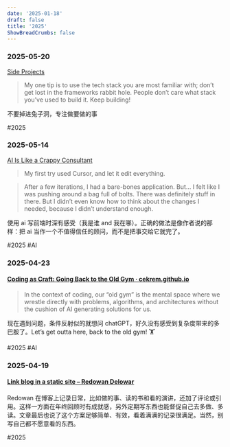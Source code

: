```yaml
---
date: '2025-01-18'
draft: false
title: '2025'
ShowBreadCrumbs: false
---
```

### 2025-05-20

[Side Projects](https://naeemnur.com/side-projects)

> My one tip is to use the tech stack you are most familiar with; don’t get lost in the frameworks rabbit hole. People don’t care what stack you’ve used to build it. Keep building!

不要掉进兔子洞，专注做要做的事

#2025



### 2025-05-14

[AI Is Like a Crappy Consultant](https://lukekanies.com/writing/ai-is-like-a-crappy-consultant/)

> My first try used Cursor, and let it edit everything.

> After a few iterations, I had a bare-bones application. But… I felt like I was pushing around a bag full of bolts. There was definitely stuff in there. But I didn’t even know how to think about the changes I needed, because I didn’t understand enough.

使用 ai 写前端时深有感受（我是谁 and 我在哪）。正确的做法是像作者说的那样：把 ai 当作一个不值得信任的顾问，而不是把事交给它就完了。

#2025 #AI

### 2025-04-23

#### [Coding as Craft: Going Back to the Old Gym · cekrem.github.io](https://cekrem.github.io/posts/coding-as-craft-going-back-to-the-old-gym/) 

> In the context of coding, our “old gym” is the mental space where we wrestle directly with problems, algorithms, and architectures without the cushion of AI generating solutions for us.

现在遇到问题，条件反射似的就想问 chatGPT，好久没有感受到复杂度带来的多巴胺了。Let’s get outta here, back to the old gym! 🏋️

#2025 #AI

### 2025-04-19

#### [Link blog in a static site – Redowan Delowar](https://rednafi.com/misc/link_blog/) 

Redowan 在博客上记录日常，比如做的事、读的书和看的演讲，还加了评论或引用。这样一方面在年终回顾时有成就感，另外定期写东西也能督促自己去多做、多读。文章最后也说了这个方案足够简单、有效，看着满满的记录很满足。当然，别写自己都不愿意看的东西。

#2025

